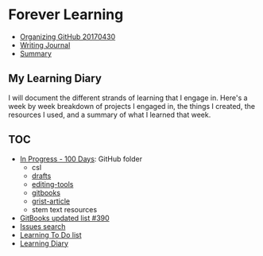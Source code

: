 # Forever Learning

- [Organizing GitHub 20170430](https://drive.google.com/open?id=1Tu_b1oixurg9lId2z3LH_ZiLz1sH9sYD9ypdmZGwE9c)
- [Writing Journal](https://github.com/janzeteachesit/100-days-of-writing/blob/master/README.md)
- [Summary](SUMMARY.md)

## My Learning Diary

I will document the different strands of learning that I engage in. Here's a week by week breakdown of projects I engaged in, the things I created, the resources I used, and a summary of what I learned that week.

## TOC 
- [In Progress - 100 Days](https://github.com/janzeteachesit/100-days-of-writing/tree/master/in-progress): GitHub folder
  - csl
  - [drafts](https://github.com/janzeteachesit/100-days-of-writing/blob/master/in-progress/drafts.md)
  - [editing-tools](https://github.com/janzeteachesit/100-days-of-writing/blob/master/in-progress/editing-tools.md)
  - [gitbooks](https://github.com/janzeteachesit/100-days-of-writing/blob/master/in-progress/gitbooks.md)
  - [grist-article](https://github.com/janzeteachesit/100-days-of-writing/blob/master/in-progress/grist-articles.md)
  - stem text resources
- [GitBooks updated list #390](https://github.com/janzeteachesit/Learning-Diary/issues/390)
- [Issues search](https://github.com/issues?utf8=%E2%9C%93&q=is%3Aopen+is%3Aissue+author%3Ajanzeteachesit+GitBooks)
- [Learning To Do list](./docs/learning-to-do-list.md)
- [Learning Diary](./docs/README.md)
